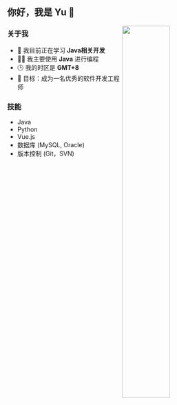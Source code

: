 ## 你好，我是 Yu 👋

<img style="width: 47%" align="right" src="https://github-readme-stats.vercel.app/api?username=Yuuuuu0&show_icons=true&theme=radical" />

### 关于我
- 🌱 我目前正在学习 **Java相关开发**
- 👨‍💻 我主要使用 **Java** 进行编程
- 🕒 我的时区是 **GMT+8**
- 🎯 目标：成为一名优秀的软件开发工程师

### 技能
- Java
- Python
- Vue.js
- 数据库 (MySQL, Oracle)
- 版本控制 (Git，SVN)

